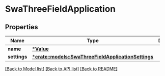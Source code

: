 # SwaThreeFieldApplication

## Properties
Name | Type | Description | Notes
------------ | ------------- | ------------- | -------------
**name** | [***Value**](.md) |  | [optional] 
**settings** | [***crate::models::SwaThreeFieldApplicationSettings**](SwaThreeFieldApplicationSettings.md) |  | [optional] 

[[Back to Model list]](../README.md#documentation-for-models) [[Back to API list]](../README.md#documentation-for-api-endpoints) [[Back to README]](../README.md)


